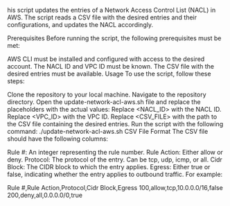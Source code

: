 his script updates the entries of a Network Access Control List (NACL) in AWS. The script reads a CSV file with the desired entries and their configurations, and updates the NACL accordingly.

Prerequisites
Before running the script, the following prerequisites must be met:

AWS CLI must be installed and configured with access to the desired account.
The NACL ID and VPC ID must be known.
The CSV file with the desired entries must be available.
Usage
To use the script, follow these steps:

Clone the repository to your local machine.
Navigate to the repository directory.
Open the update-network-acl-aws.sh file and replace the placeholders with the actual values:
Replace <NACL_ID> with the NACL ID.
Replace <VPC_ID> with the VPC ID.
Replace <CSV_FILE> with the path to the CSV file containing the desired entries.
Run the script with the following command: ./update-network-acl-aws.sh
CSV File Format
The CSV file should have the following columns:

Rule #: An integer representing the rule number.
Rule Action: Either allow or deny.
Protocol: The protocol of the entry. Can be tcp, udp, icmp, or all.
Cidr Block: The CIDR block to which the entry applies.
Egress: Either true or false, indicating whether the entry applies to outbound traffic.
For example:

Rule #,Rule Action,Protocol,Cidr Block,Egress
100,allow,tcp,10.0.0.0/16,false
200,deny,all,0.0.0.0/0,true



